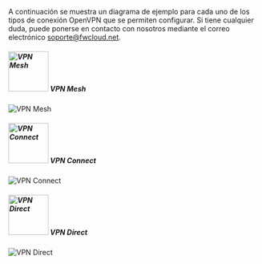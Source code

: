 
<div class="grid">
  <div class="col-12">
    <p>A continuación se muestra un diagrama de ejemplo para cada uno de los tipos de conexión OpenVPN que se permiten configurar. Si tiene cualquier duda, puede ponerse en contacto con nosotros mediante el correo electrónico <a href="mailto:soporte@fwcloud.net">soporte@fwcloud.net</a>.</p>
  </div>
  
  <div class="col-12 fwc-centered">
    <h5 class="fwcWhite fwcGradientGreenBg">
      <img src="assets/img/vpn/Mesh.svg" alt="VPN Mesh" height="80px" width="auto">
      VPN Mesh
    </h5>
    <img src="assets/img/vpn/Diagrama-VPN_Mesh.jpg" alt="VPN Mesh">
  </div>

  <div class="col-12 fwc-centered">
    <h5 class="fwcWhite fwcGradientBlueBg">
      <img src="assets/img/vpn/Connect.svg" alt="VPN Connect" height="80px" width="auto">
      VPN Connect
    </h5>
    <img src="assets/img/vpn/Diagrama-VPN_Connect.jpg" alt="VPN Connect">
  </div>

  <div class="col-12 fwc-centered">
    <h5 class="fwcWhite fwcGradientPurpleBg">
      <img src="assets/img/vpn/Direct.svg" alt="VPN Direct" height="80px" width="auto">
      VPN Direct
    </h5>
    <img src="assets/img/vpn/Diagrama-VPN_Direct.jpg" alt="VPN Direct">
  </div>
</div>

